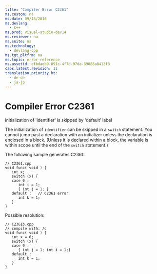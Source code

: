 ```yaml
---
title: "Compiler Error C2361"
ms.custom: na
ms.date: 09/18/2016
ms.devlang: 
  - C++
ms.prod: visual-studio-dev14
ms.reviewer: na
ms.suite: na
ms.technology: 
  - devlang-cpp
ms.tgt_pltfrm: na
ms.topic: error-reference
ms.assetid: efbdaeb9-891c-4f7d-97da-89088a8413f3
caps.latest.revision: 11
translation.priority.ht: 
  - de-de
  - ja-jp
---
```

# Compiler Error C2361
initialization of 'identifier' is skipped by 'default' label  
  
 The initialization of `identifier` can be skipped in a `switch` statement. You cannot jump past a declaration with an initializer unless the declaration is enclosed in a block. (Unless it is declared within a block, the variable is within scope until the end of the `switch` statement.)  
  
 The following sample generates C2361:  
  
```  
// C2361.cpp  
void func( void ) {  
   int x;  
   switch (x) {  
   case 0 :  
      int i = 1;  
      { int j = 1; }  
   default :   // C2361 error  
      int k = 1;  
   }  
}  
```  
  
 Possible resolution:  
  
```  
// C2361b.cpp  
// compile with: /c  
void func( void ) {  
   int x = 0;  
   switch (x) {  
   case 0 :  
      { int j = 1; int i = 1;}  
   default :  
      int k = 1;  
   }  
}  
```